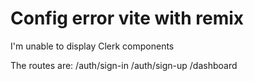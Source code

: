 # Config error vite with remix
I'm unable to display Clerk components

The routes are:
/auth/sign-in
/auth/sign-up
/dashboard